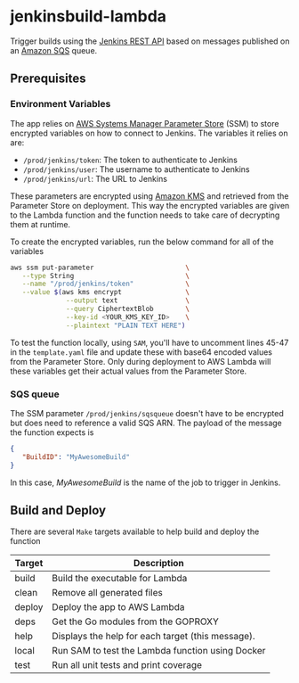 # jenkinsbuild-lambda

Trigger builds using the [Jenkins REST API](https://wiki.jenkins.io/display/JENKINS/Remote+access+API) based on messages published on an [Amazon SQS](https://aws.amazon.com/sqs/) queue.

## Prerequisites

### Environment Variables

The app relies on [AWS Systems Manager Parameter Store](https://aws.amazon.com/systems-manager/features/) (SSM) to store encrypted variables on how to connect to Jenkins. The variables it relies on are:

* `/prod/jenkins/token`: The token to authenticate to Jenkins
* `/prod/jenkins/user`: The username to authenticate to Jenkins
* `/prod/jenkins/url`: The URL to Jenkins

These parameters are encrypted using [Amazon KMS](https://aws.amazon.com/kms/) and retrieved from the Parameter Store on deployment. This way the encrypted variables are given to the Lambda function and the function needs to take care of decrypting them at runtime.

To create the encrypted variables, run the below command for all of the variables

```bash
aws ssm put-parameter                       \
   --type String                            \
   --name "/prod/jenkins/token"             \
   --value $(aws kms encrypt                \
              --output text                 \
              --query CiphertextBlob        \
              --key-id <YOUR_KMS_KEY_ID>    \
              --plaintext "PLAIN TEXT HERE")
```

To test the function locally, using `SAM`, you'll have to uncomment lines 45-47 in the `template.yaml` file and update these with base64 encoded values from the Parameter Store. Only during deployment to AWS Lambda will these variables get their actual values from the Parameter Store.

### SQS queue

The SSM parameter `/prod/jenkins/sqsqueue` doesn't have to be encrypted but does need to reference a valid SQS ARN. The payload of the message the function expects is

```json
{
   "BuildID": "MyAwesomeBuild"
}
```

In this case, _MyAwesomeBuild_ is the name of the job to trigger in Jenkins.

## Build and Deploy

There are several `Make` targets available to help build and deploy the function

| Target | Description                                       |
|--------|---------------------------------------------------|
| build  | Build the executable for Lambda                   |
| clean  | Remove all generated files                        |
| deploy | Deploy the app to AWS Lambda                      |
| deps   | Get the Go modules from the GOPROXY               |
| help   | Displays the help for each target (this message). |
| local  | Run SAM to test the Lambda function using Docker  |
| test   | Run all unit tests and print coverage             |
